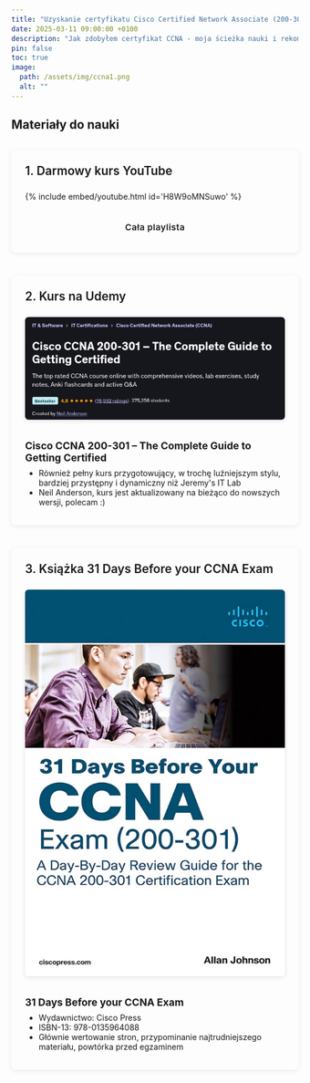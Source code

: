 ```yaml
---
title: "Uzyskanie certyfikatu Cisco Certified Network Associate (200-301)"
date: 2025-03-11 09:00:00 +0100
description: "Jak zdobyłem certyfikat CCNA - moja ścieżka nauki i rekomendowane materiały"
pin: false
toc: true
image:
  path: /assets/img/ccna1.png
  alt: ""
---
```


## Materiały do nauki

<div class="learning-materials-container">

<div class="material-card">
  <div class="material-header">1. Darmowy kurs YouTube</div>
  <div class="video-wrapper">
    {% include embed/youtube.html id='H8W9oMNSuwo' %}
  </div>
  <div class="action-button">
    <a href="https://www.youtube.com/playlist?list=PLxbwE86jKRgMpuZuLBivzlM8s2Dk5lXBQ" target="_blank" class="btn btn-primary">
      Cała playlista
    </a>
  </div>
</div>

<div class="material-card">
  <div class="material-header">2. Kurs na Udemy</div>
  <a href="https://www.udemy.com/course/ccna-complete/?kw=ccna+200-301" target="_blank">
    <img src="/assets/img/udemy-ccna.png" alt="Kurs CCNA na Udemy" class="material-image">
  </a>
  <div class="material-description">
    <h4>Cisco CCNA 200-301 – The Complete Guide to Getting Certified</h4>
    <ul>
      <li>Również pełny kurs przygotowujący, w trochę luźniejszym stylu, bardziej przystępny i dynamiczny niż Jeremy's IT Lab</li>
      <li>Neil Anderson, kurs jest aktualizowany na bieżąco do nowszych wersji, polecam :)</li>
    </ul>
  </div>
</div>

<div class="material-card">
  <div class="material-header">3. Książka 31 Days Before your CCNA Exam</div>
  <a href="https://www.amazon.com/Days-Before-your-CCNA-Exam/dp/0135964083" target="_blank">
    <img src="/assets/img/31daysCCNA.png" alt="Podręcznik do powtórki przed egzaminem CCNA" class="material-image">
  </a>
  <div class="material-description">
    <h4>31 Days Before your CCNA Exam</h4>
    <ul>
      <li>Wydawnictwo: Cisco Press</li>
      <li>ISBN-13: 978-0135964088</li>
      <li>Głównie wertowanie stron, przypominanie najtrudniejszego materiału, powtórka przed egzaminem</li>
    </ul>
  </div>
</div>

</div>

<style>
.learning-materials-container {
  display: flex;
  flex-direction: column;
  gap: 2.5rem;
  margin: 2rem 0;
}

.material-card {
  background: var(--card-bg-color);
  border-radius: 8px;
  padding: 1.5rem;
  box-shadow: 0 2px 10px rgba(0,0,0,0.08);
  border: 1px solid var(--card-border-color);
}

.material-header {
  font-size: 1.3rem;
  font-weight: 600;
  color: var(--heading-color);
  border-bottom: 2px solid var(--accent-color);
  padding-bottom: 0.5rem;
  margin-bottom: 1rem;
}

.video-wrapper {
  margin-bottom: 1rem;
}

.material-image {
  max-width: 100%;
  height: auto;
  border-radius: 6px;
  margin-bottom: 1rem;
  box-shadow: 0 2px 8px rgba(0,0,0,0.1);
  border: 1px solid var(--image-border-color);
}

.material-description {
  margin-top: 1rem;
}

.material-description h4 {
  margin: 1rem 0 0.5rem 0;
  color: var(--heading-color);
  font-size: 1.1rem;
}

.material-description ul {
  padding-left: 1.5rem;
  margin: 0.5rem 0;
  color: var(--text-color);
}

.action-button {
  text-align: center;
  margin-top: 1.5rem;
}

.btn-primary {
  background-color: var(--accent-color);
  color: var(--btn-text-color) !important;
  padding: 0.6rem 1.5rem;
  border-radius: 6px;
  text-decoration: none;
  display: inline-block;
  transition: all 0.3s ease;
  font-weight: 600;
  border: 2px solid transparent;
  letter-spacing: 0.5px;
  font-size: 0.95rem;
  text-align: center;
  cursor: pointer;
}

.btn-primary:hover {
  background-color: var(--accent-hover-color);
  transform: translateY(-2px);
  box-shadow: 0 4px 12px rgba(0, 0, 0, 0.2);
  border-color: var(--accent-border-color);
}
</style>